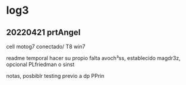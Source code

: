 # log3

## 20220421 prtAngel 
cell motog7 conectado/ T8 win7

readme temporal hacer su propio
falta avoch³ss, establecido magdr3z, opcional PLfriedman o sinst

notas, posbiblr testing previo a dp PPrin 

